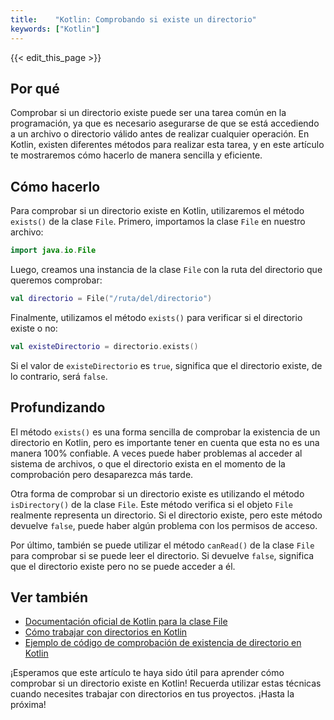 ```yaml
---
title:    "Kotlin: Comprobando si existe un directorio"
keywords: ["Kotlin"]
---
```


{{< edit_this_page >}}

## Por qué
Comprobar si un directorio existe puede ser una tarea común en la programación, ya que es necesario asegurarse de que se está accediendo a un archivo o directorio válido antes de realizar cualquier operación. En Kotlin, existen diferentes métodos para realizar esta tarea, y en este artículo te mostraremos cómo hacerlo de manera sencilla y eficiente.

## Cómo hacerlo
Para comprobar si un directorio existe en Kotlin, utilizaremos el método `exists()` de la clase `File`. Primero, importamos la clase `File` en nuestro archivo:

```Kotlin
import java.io.File
```

Luego, creamos una instancia de la clase `File` con la ruta del directorio que queremos comprobar:

```Kotlin
val directorio = File("/ruta/del/directorio")
```

Finalmente, utilizamos el método `exists()` para verificar si el directorio existe o no:

```Kotlin
val existeDirectorio = directorio.exists()
```

Si el valor de `existeDirectorio` es `true`, significa que el directorio existe, de lo contrario, será `false`.

## Profundizando
El método `exists()` es una forma sencilla de comprobar la existencia de un directorio en Kotlin, pero es importante tener en cuenta que esta no es una manera 100% confiable. A veces puede haber problemas al acceder al sistema de archivos, o que el directorio exista en el momento de la comprobación pero desaparezca más tarde.

Otra forma de comprobar si un directorio existe es utilizando el método `isDirectory()` de la clase `File`. Este método verifica si el objeto `File` realmente representa un directorio. Si el directorio existe, pero este método devuelve `false`, puede haber algún problema con los permisos de acceso.

Por último, también se puede utilizar el método `canRead()` de la clase `File` para comprobar si se puede leer el directorio. Si devuelve `false`, significa que el directorio existe pero no se puede acceder a él.

## Ver también
- [Documentación oficial de Kotlin para la clase File](https://kotlinlang.org/api/latest/jvm/stdlib/kotlin.io/java.io.-file/index.html)
- [Cómo trabajar con directorios en Kotlin](https://www.baeldung.com/java-list-directory-files)
- [Ejemplo de código de comprobación de existencia de directorio en Kotlin](https://www.programiz.com/kotlin-programming/directory-exists)

¡Esperamos que este artículo te haya sido útil para aprender cómo comprobar si un directorio existe en Kotlin! Recuerda utilizar estas técnicas cuando necesites trabajar con directorios en tus proyectos. ¡Hasta la próxima!
